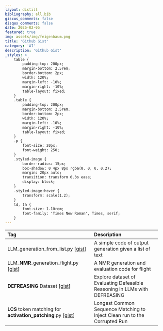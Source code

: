 ```yaml
---
layout: distill
bibliography: all.bib
giscus_comments: false
disqus_comments: false
date: 2025-02-05
featured: true
img: assets/img/feigenbaum.png
title: 'Github Gist'
category: 'AI'
description: 'Github Gist'
_styles: >
    table {
        padding-top: 200px;
        margin-bottom: 2.5rem;
        border-bottom: 2px;
        width: 120%;
        margin-left: -10%;
        margin-right: -10%;
        table-layout: fixed;
    }
    .table {
        padding-top: 200px;
        margin-bottom: 2.5rem;
        border-bottom: 2px;
        width: 120%;
        margin-left: -10%;
        margin-right: -10%;
        table-layout: fixed;
    }
    .p {
        font-size: 20px;
        font-weight: 250;
    }
    .styled-image {
        border-radius: 15px;
        box-shadow: 0 4px 8px rgba(0, 0, 0, 0.2);
        margin: 20px auto;
        transition: transform 0.3s ease;
        display: block;
    }
    .styled-image:hover {
        transform: scale(1.2);
    }
    td, th {
        font-size: 1.10rem;
        font-family: 'Times New Roman', Times, serif;
    }
---
```




| Tag | Description |
|:---|:---|
| LLM_generation_from_list.py   [[gist](https://gist.github.com/fxnnxc/0f6ba72fbcf4352c83e43f4fad065779)] |  A simple code of output generation given a list of text  | 
| LLM_**NMR**_generation_flight.py   [[gist](https://gist.github.com/fxnnxc/f57ec07fe38b6f0ae961855fdd0cbc0f)] | A NMR generation and evaluation code for flight | 
| **DEFREASING** Dataset [[gist](https://gist.github.com/fxnnxc/b6dcd027cbb1db5ac904074f89ffafbe)] | Explore dataset of Evaluating Defeasible Reasoning in LLMs with DEFREASING | 
| **LCS** token matching for **activation_patching**.py  [[gist](https://gist.github.com/fxnnxc/73b2c6558a46c7445ff7fbadb6583a14)] |  Longest Common Sequence Matching to Inject Clean run to the Corrupted Run| 